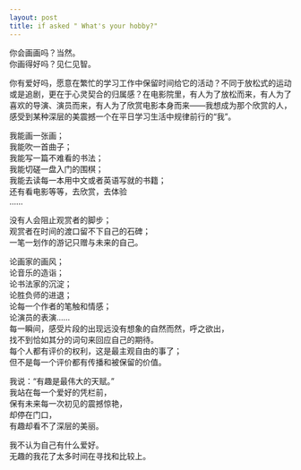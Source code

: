 ```yaml
---
layout: post
title: if asked " What's your hobby?"
---
```


你会画画吗？当然。<br>
你画得好吗？见仁见智。<br>

你有爱好吗，愿意在繁忙的学习工作中保留时间给它的活动？不同于放松式的运动或是追剧，更在于心灵契合的归属感？在电影院里，有人为了放松而来，有人为了喜欢的导演、演员而来，有人为了欣赏电影本身而来——我想成为那个欣赏的人，感受到某种深层的美震撼一个在平日学习生活中规律前行的“我”。

我能画一张画；<br>
我能吹一首曲子；<br>
我能写一篇不难看的书法；<br>
我能切磋一盘入门的围棋；<br>
我能去读每一本用中文或者英语写就的书籍；<br>
还有看电影等等，去欣赏，去体验<br>
……

没有人会阻止观赏者的脚步；<br>
观赏者在时间的渡口留不下自己的石碑；<br>
一笔一划作的游记只赠与未来的自己。

论画家的画风；<br>
论音乐的造诣；<br>
论书法家的沉淀；<br>
论胜负师的进退；<br>
论每一个作者的笔触和情感；<br>
论演员的表演……<br>
每一瞬间，感受片段的出现远没有想象的自然而然，呼之欲出，<br>
找不到恰如其分的词句来回应自己的期待。<br>
每个人都有评价的权利，这是最主观自由的事了；<br>
但不是每一个评价都有传播和被保留的价值。


我说：“有趣是最伟大的天赋。”<br>
我站在每一个爱好的凭栏前，<br>
保有未来每一次初见的震撼惊艳，<br>
却停在门口，<br>
有趣却看不了深层的美丽。

我不认为自己有什么爱好。<br>
无趣的我花了太多时间在寻找和比较上。




